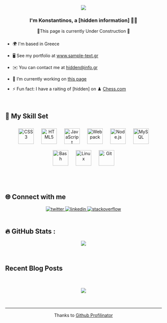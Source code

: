<div align="center">
<img src="https://media2.giphy.com/media/Q9aBxHn9fTqKs/giphy.gif?cid=ecf05e47wi76lyflem9fnykg2u9e8l86197or1932hciitzs&rid=giphy.gif&ct=g">
<!-- <img src="https://rishavanand.github.io/static/images/greetings.gif" align="center" style="width: 100%" /> -->
</div>  
  

### <div align="center">I'm Konstantinos, a [hidden information] 👨‍💻 </div>  
  

<div align="center">🚧This page is currently Under Construction 🚧</div>  
  



### 
  
- 🌍  I'm based in Greece  
  

- 🖥️  See my portfolio at www.sample-text.gr  
  

- ✉️  You can contact me at hidden@info.gr  
  

- 🔭 I’m currently working on [this page](https://github.com/konstantinos-zavos)  
  

- ⚡ Fun fact: I have a raiting of [hidden] on  ♟️ [Chess.com](http://chess.com)  
  

<br/>  


## 🔧 My Skill Set  
<table>

<div align="center">  
<a href="https://www.w3schools.com/css/" target="_blank"><img style="margin: 10px" src="https://profilinator.rishav.dev/skills-assets/css3-original-wordmark.svg" alt="CSS3" height="50" /></a>  
<a href="https://en.wikipedia.org/wiki/HTML5" target="_blank"><img style="margin: 10px" src="https://profilinator.rishav.dev/skills-assets/html5-original-wordmark.svg" alt="HTML5" height="50" /></a>  
<a href="https://www.javascript.com/" target="_blank"><img style="margin: 10px" src="https://profilinator.rishav.dev/skills-assets/javascript-original.svg" alt="JavaScript" height="50" /></a>  
<a href="https://webpack.js.org/" target="_blank"><img style="margin: 10px" src="https://profilinator.rishav.dev/skills-assets/webpack-original.svg" alt="Webpack" height="50" /></a>  
<a href="https://nodejs.org/" target="_blank"><img style="margin: 10px" src="https://profilinator.rishav.dev/skills-assets/nodejs-original-wordmark.svg" alt="Node.js" height="50" /></a>  
<a href="https://www.mysql.com/" target="_blank"><img style="margin: 10px" src="https://profilinator.rishav.dev/skills-assets/mysql-original-wordmark.svg" alt="MySQL" height="50" /></a>  
<a href="https://www.gnu.org/software/bash/" target="_blank"><img style="margin: 10px" src="https://profilinator.rishav.dev/skills-assets/gnu_bash-icon.svg" alt="Bash" height="50" /></a>  
<!-- <a href="https://www.adobe.com/in/products/photoshop.html" target="_blank"><img style="margin: 10px" src="https://profilinator.rishav.dev/skills-assets/photoshop-plain.svg" alt="Photoshop" height="50" /></a>   -->
<!-- <a href="https://www.figma.com/" target="_blank"><img style="margin: 10px" src="https://profilinator.rishav.dev/skills-assets/figma-icon.svg" alt="Figma" height="50" /></a>   -->
<a href="https://www.linux.org/" target="_blank"><img style="margin: 10px" src="https://profilinator.rishav.dev/skills-assets/linux-original.svg" alt="Linux" height="50" /></a>  
<!-- <a href="https://www.mongodb.com/" target="_blank"><img style="margin: 10px" src="https://profilinator.rishav.dev/skills-assets/mongodb-original-wordmark.svg" alt="MongoDB" height="50" /></a>  
<a href="https://www.docker.com/" target="_blank"><img style="margin: 10px" src="https://profilinator.rishav.dev/skills-assets/docker-original-wordmark.svg" alt="Docker" height="50" /></a>   -->
<!-- <a href="https://reactjs.org/" target="_blank"><img style="margin: 10px" src="https://profilinator.rishav.dev/skills-assets/react-original-wordmark.svg" alt="React" height="50" /></a>  
<a href="https://www.postgresql.org/" target="_blank"><img style="margin: 10px" src="https://profilinator.rishav.dev/skills-assets/postgresql-original-wordmark.svg" alt="PostgreSQL" height="50" /></a>   -->
<a href="https://github.com/" target="_blank"><img style="margin: 10px" src="https://profilinator.rishav.dev/skills-assets/git-scm-icon.svg" alt="Git" height="50" /></a>  
<!-- <a href="https://expressjs.com/" target="_blank"><img style="margin: 10px" src="https://profilinator.rishav.dev/skills-assets/express-original-wordmark.svg" alt="Express.js" height="50" /></a>  
<a href="https://getbootstrap.com/docs/3.4/javascript/" target="_blank"><img style="margin: 10px" src="https://profilinator.rishav.dev/skills-assets/bootstrap-plain.svg" alt="Bootstrap" height="50" /></a>   -->
</div>



</table>  

<br/>  


## 🌐 Connect with me  
<div align="center">
<a href="https://twitter.com/hidden-url" target="_blank">
<img src=https://img.shields.io/badge/twitter-%2300acee.svg?&style=for-the-badge&logo=twitter&logoColor=white alt=twitter style="margin-bottom: 5px;" />
</a>
<a href="https://linkedin.com/in/konstantinos-zavos" target="_blank">
<img src=https://img.shields.io/badge/linkedin-%231E77B5.svg?&style=for-the-badge&logo=linkedin&logoColor=white alt=linkedin style="margin-bottom: 5px;" />
</a>
<a href="https://stackoverflow.com/users/konstantinos-zavos" target="_blank">
<img src=https://img.shields.io/badge/stackoverflow-%23F28032.svg?&style=for-the-badge&logo=stackoverflow&logoColor=white alt=stackoverflow style="margin-bottom: 5px;" />
</a>  
</div>  
  

<br/>  


<!-- ## Github Stats  
<div align="center"><img src="https://github-readme-stats.vercel.app/api?username=konstantinos-zavos&show_icons=true&count_private=true&hide_border=true" align="center" /></div>   -->

## :fire: GitHub Stats :
<p align="center">
    <a href="https://git.io/streak-stats"><img src="http://github-readme-streak-stats.herokuapp.com?user=konstantinos-zavos&theme=dark"/></a>
</p>
<!-- [![GitHub Streak](http://github-readme-streak-stats.herokuapp.com?user=konstantinos-zavos&theme=dark)](https://git.io/streak-stats) -->

<br/>  


## Recent Blog Posts  
<!-- BLOG-POST-LIST:START -->  
<!-- If things goes well, this section should automatically be replaced by a list of your blog posts after you commit your readme file.  -->
<!-- BLOG-POST-LIST:END -->  

<br/>  

  

<br/>  

<div align="center">
<img src="https://komarev.com/ghpvc/?username=konstantinos-zavos&&style=flat-square" align="center" />
</div>  
  

<br/>  


<br />

----
<div align="center">Thanks to <a href="https://profilinator.rishav.dev/" target="_blank">Github Profilinator</a></div>

<!--
old  

<div id="header" align="center">
  <img src="https://media2.giphy.com/media/Q9aBxHn9fTqKs/giphy.gif?cid=ecf05e47wi76lyflem9fnykg2u9e8l86197or1932hciitzs&rid=giphy.gif&ct=g">
  
  ![visitors](https://visitor-badge.glitch.me/badge?page_id=115787279&left_color=black&right_color=grey)


### :fire: GitHub Stats :

[![GitHub Streak](http://github-readme-streak-stats.herokuapp.com?user=konstantinos-zavos&theme=dark)](https://git.io/streak-stats)
</div>

 -->
<!---
koszav/koszav is a ✨ special ✨ repository because its `README.md` (this file) appears on your GitHub profile.
You can click the Preview link to take a look at your changes.
--->
